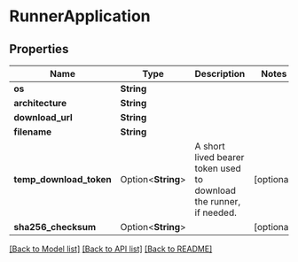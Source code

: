 # RunnerApplication

## Properties

Name | Type | Description | Notes
------------ | ------------- | ------------- | -------------
**os** | **String** |  | 
**architecture** | **String** |  | 
**download_url** | **String** |  | 
**filename** | **String** |  | 
**temp_download_token** | Option<**String**> | A short lived bearer token used to download the runner, if needed. | [optional]
**sha256_checksum** | Option<**String**> |  | [optional]

[[Back to Model list]](../README.md#documentation-for-models) [[Back to API list]](../README.md#documentation-for-api-endpoints) [[Back to README]](../README.md)


